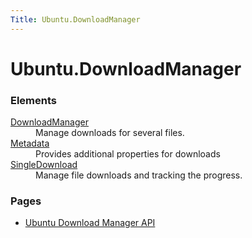```yaml
---
Title: Ubuntu.DownloadManager
---
```


# Ubuntu.DownloadManager

<h3>Elements</h3>
<dl>

<dt><a href="Ubuntu.DownloadManager.DownloadManager.md">DownloadManager</a></dt><dd>Manage downloads for several files. </dd>

<dt><a href="Ubuntu.DownloadManager.Metadata.md">Metadata</a></dt><dd>Provides additional properties for downloads </dd>

<dt><a href="Ubuntu.DownloadManager.SingleDownload.md">SingleDownload</a></dt><dd>Manage file downloads and tracking the progress. </dd>

</dl>
</div>



<div class="four-col last-col">
<h3>Pages</h3>
<ul>

<li><a href="Ubuntu.DownloadManager.index.md">Ubuntu Download Manager API</a></li>

</ul>
